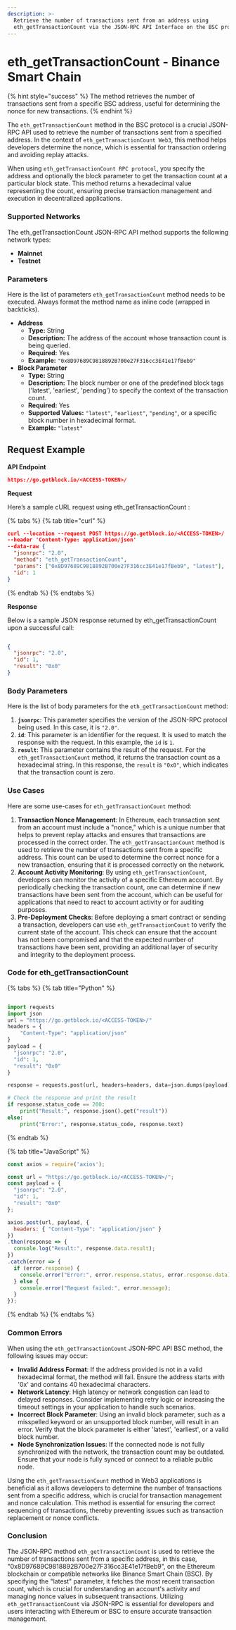 ```yaml
---
description: >-
  Retrieve the number of transactions sent from an address using
  eth_getTransactionCount via the JSON-RPC API Interface on the BSC protocol.
---
```


# eth\_getTransactionCount - Binance Smart Chain

{% hint style="success" %}
The method retrieves the number of transactions sent from a specific BSC address, useful for determining the nonce for new transactions.
{% endhint %}

The `eth_getTransactionCount` method in the BSC protocol is a crucial JSON-RPC API used to retrieve the number of transactions sent from a specified address. In the context of `eth_getTransactionCount Web3`, this method helps developers determine the nonce, which is essential for transaction ordering and avoiding replay attacks.

When using `eth_getTransactionCount RPC protocol`, you specify the address and optionally the block parameter to get the transaction count at a particular block state. This method returns a hexadecimal value representing the count, ensuring precise transaction management and execution in decentralized applications.

### Supported Networks

The eth\_getTransactionCount JSON-RPC API method supports the following network types:

* **Mainnet**
* **Testnet**

### Parameters

Here is the list of parameters `eth_getTransactionCount` method needs to be executed. Always format the method name as inline code (wrapped in backticks).

* **Address**
  * **Type:** String
  * **Description:** The address of the account whose transaction count is being queried.
  * **Required:** Yes
  * **Example:** `"0x8D97689C9818892B700e27F316cc3E41e17fBeb9"`
* **Block Parameter**
  * **Type:** String
  * **Description:** The block number or one of the predefined block tags ('latest', 'earliest', 'pending') to specify the context of the transaction count.
  * **Required:** Yes
  * **Supported Values:** `"latest"`, `"earliest"`, `"pending"`, or a specific block number in hexadecimal format.
  * **Example:** `"latest"`

## Request Example

**API Endpoint**

```json
https://go.getblock.io/<ACCESS-TOKEN>/
```

**Request**

Here’s a sample cURL request using eth\_getTransactionCount :

{% tabs %}
{% tab title="curl" %}
```json
curl --location --request POST https://go.getblock.io/<ACCESS-TOKEN>/
--header 'Content-Type: application/json' 
--data-raw {
  "jsonrpc": "2.0",
  "method": "eth_getTransactionCount",
  "params": ["0x8D97689C9818892B700e27F316cc3E41e17fBeb9", "latest"],
  "id": 1
}
```
{% endtab %}
{% endtabs %}

**Response**

Below is a sample JSON response returned by eth\_getTransactionCount upon a successful call:

```json

{
  "jsonrpc": "2.0",
  "id": 1,
  "result": "0x0"
}

```

### Body Parameters

Here is the list of body parameters for the `eth_getTransactionCount` method:

1. **`jsonrpc`**: This parameter specifies the version of the JSON-RPC protocol being used. In this case, it is `"2.0"`.
2. **`id`**: This parameter is an identifier for the request. It is used to match the response with the request. In this example, the `id` is `1`.
3. **`result`**: This parameter contains the result of the request. For the `eth_getTransactionCount` method, it returns the transaction count as a hexadecimal string. In this response, the `result` is `"0x0"`, which indicates that the transaction count is zero.

### Use Cases

Here are some use-cases for `eth_getTransactionCount` method:

1. **Transaction Nonce Management**: In Ethereum, each transaction sent from an account must include a "nonce," which is a unique number that helps to prevent replay attacks and ensures that transactions are processed in the correct order. The `eth_getTransactionCount` method is used to retrieve the number of transactions sent from a specific address. This count can be used to determine the correct nonce for a new transaction, ensuring that it is processed correctly on the network.
2. **Account Activity Monitoring**: By using `eth_getTransactionCount`, developers can monitor the activity of a specific Ethereum account. By periodically checking the transaction count, one can determine if new transactions have been sent from the account, which can be useful for applications that need to react to account activity or for auditing purposes.
3. **Pre-Deployment Checks**: Before deploying a smart contract or sending a transaction, developers can use `eth_getTransactionCount` to verify the current state of the account. This check can ensure that the account has not been compromised and that the expected number of transactions have been sent, providing an additional layer of security and integrity to the deployment process.

### Code for eth\_getTransactionCount

{% tabs %}
{% tab title="Python" %}
```python

import requests
import json
url = "https://go.getblock.io/<ACCESS-TOKEN>/"
headers = {
    "Content-Type": "application/json"
}
payload = {
  "jsonrpc": "2.0",
  "id": 1,
  "result": "0x0"
}

response = requests.post(url, headers=headers, data=json.dumps(payload))

# Check the response and print the result
if response.status_code == 200:
    print("Result:", response.json().get("result"))
else:
    print("Error:", response.status_code, response.text)

```
{% endtab %}

{% tab title="JavaScript" %}
```javascript
const axios = require('axios');

const url = "https://go.getblock.io/<ACCESS-TOKEN>/";
const payload = {
  "jsonrpc": "2.0",
  "id": 1,
  "result": "0x0"
};

axios.post(url, payload, {
  headers: { "Content-Type": "application/json" }
})
.then(response => {
  console.log("Result:", response.data.result);
})
.catch(error => {
  if (error.response) {
    console.error("Error:", error.response.status, error.response.data);
  } else {
    console.error("Request failed:", error.message);
  }
});
```
{% endtab %}
{% endtabs %}

### Common Errors

When using the `eth_getTransactionCount` JSON-RPC API BSC method, the following issues may occur:

* **Invalid Address Format**: If the address provided is not in a valid hexadecimal format, the method will fail. Ensure the address starts with '0x' and contains 40 hexadecimal characters.
* **Network Latency**: High latency or network congestion can lead to delayed responses. Consider implementing retry logic or increasing the timeout settings in your application to handle such scenarios.
* **Incorrect Block Parameter**: Using an invalid block parameter, such as a misspelled keyword or an unsupported block number, will result in an error. Verify that the block parameter is either 'latest', 'earliest', or a valid block number.
* **Node Synchronization Issues**: If the connected node is not fully synchronized with the network, the transaction count may be outdated. Ensure that your node is fully synced or connect to a reliable public node.

Using the `eth_getTransactionCount` method in Web3 applications is beneficial as it allows developers to determine the number of transactions sent from a specific address, which is crucial for transaction management and nonce calculation. This method is essential for ensuring the correct sequencing of transactions, thereby preventing issues such as transaction replacement or nonce conflicts.

### Conclusion

The JSON-RPC method `eth_getTransactionCount` is used to retrieve the number of transactions sent from a specific address, in this case, "0x8D97689C9818892B700e27F316cc3E41e17fBeb9", on the Ethereum blockchain or compatible networks like Binance Smart Chain (BSC). By specifying the "latest" parameter, it fetches the most recent transaction count, which is crucial for understanding an account's activity and managing nonce values in subsequent transactions. Utilizing `eth_getTransactionCount` via JSON-RPC is essential for developers and users interacting with Ethereum or BSC to ensure accurate transaction management.
